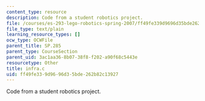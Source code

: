 ```yaml
---
content_type: resource
description: Code from a student robotics project.
file: /courses/es-293-lego-robotics-spring-2007/ff49fe339d9696d35bde262b82c13927_infra.c
file_type: text/plain
learning_resource_types: []
ocw_type: OCWFile
parent_title: SP.285
parent_type: CourseSection
parent_uid: 3ac1aa36-8b07-38f8-f202-a90f68c5443e
resourcetype: Other
title: infra.c
uid: ff49fe33-9d96-96d3-5bde-262b82c13927
---
```

Code from a student robotics project.